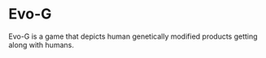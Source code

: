 # Evo-G
Evo-G is a game that depicts human genetically modified products getting along with humans.
